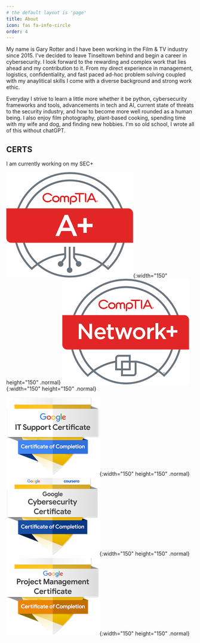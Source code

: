 ```yaml
---
# the default layout is 'page'
title: About
icon: fas fa-info-circle
order: 4
---
```


My name is Gary Rotter and I have been working in the Film & TV industry since 2015. I've decided to leave Tinseltown behind and begin a career in cybersecurity. I look forward to the rewarding and complex work that lies ahead and my contribution to it. From my direct experience in management, logistics, confidentiality, and fast paced ad-hoc problem solving coupled with my anaylitical skills I come with a diverse background and strong work ethic. 

Everyday I strive to learn a little more whether it be python, cybersecurity frameworks and tools, advancements in tech and AI, current state of threats to the security industry, and how to become more well rounded as a human being. I also enjoy film photography, plant-based cooking, spending time with my wife and dog, and finding new hobbies. I'm so old school, I wrote all of this without chatGPT.

## CERTS

I am currently working on my SEC+

![Desktop View](/assets/img/certs/aplus-logo.png){:width="150" height="150" .normal}
![Desktop View](/assets/img/certs/networkplus-logo.png){:width="150" height="150" .normal}

![Desktop View](/assets/img/certs/googleIT1.png){:width="150" height="150" .normal}
![Desktop View](/assets/img/certs/googlecyb1.png){:width="150" height="150" .normal}
![Desktop View](/assets/img/certs/googlepmp1.png){:width="150" height="150" .normal}

